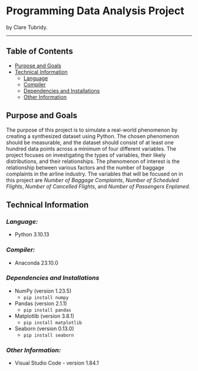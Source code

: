 # Programming Data Analysis Project
by Clare Tubridy.

***
## Table of Contents
* [Purpose and Goals](#purpose-and-goals)
* [Technical Information](#technical-information)
    * [Language](#language)
    * [Compiler](#compiler)
    * [Dependencies and Installations](#dependencies-and-installations)
    * [Other Information](#other-information)

## Purpose and Goals
The purpose of this project is to simulate a real-world phenomenon by creating a synthesized dataset using Python. The chosen phenomenon should be measurable, and the dataset should consist of at least one hundred data points across a minimum of four different variables. The project focuses on investigating the types of variables, their likely distributions, and their relationships. The phenomenon of interest is the relationship between various factors and the number of baggage complaints in the airline industry. The variables that will be focused on in this project are *Number of Baggage Complaints*, *Number of Scheduled Flights*, *Number of Cancelled Flights*, and *Number of Passengers Enplaned*.

## Technical Information
### ***Language:***
- Python 3.10.13

### ***Compiler:***
- Anaconda 23.10.0

### ***Dependencies and Installations*** 
- NumPy (version 1.23.5)
    - <code>pip install numpy</code>
- Pandas (version 2.1.1)
    - <code>pip install pandas</code>
- Matplotlib (version 3.8.1)
    - <code>pip install matplotlib</code>
- Seaborn (version 0.13.0)
    - <code>pip install seaborn</code>

### ***Other Information:***
  * Visual Studio Code - version 1.84.1
